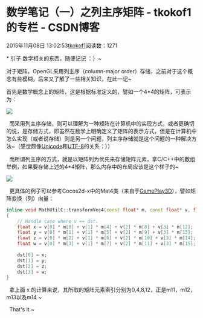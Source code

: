 # 数学笔记（一）之列主序矩阵 - tkokof1的专栏 - CSDN博客

2015年11月08日 13:02:53[tkokof1](https://me.csdn.net/tkokof1)阅读数：1271


* 引子 数学相关的东西，随便记记 ：）~

对于矩阵，OpenGL采用列主序（column-major order）存储，之前对于这个概念有些模糊，后来又了解了一些相关知识，在此一记~

首先是数学概念上的矩阵，这是根据标准定义的，譬如一个4*4的矩阵，可表示为：

![](https://img-blog.csdn.net/20151108125920565)

  而采用列主序存储，则可以理解为一种矩阵在计算机中的实现方式，或者更确切的说，是存储方式，即虽然在数学上明确定义了矩阵的表示方式，但是在计算机中怎么实现（或者说存储）则是另一个问题，列主序存储就是这个问题的一种解决方法~（感觉颇像[Unicode](https://en.wikipedia.org/wiki/Unicode)和[UTF-8](https://en.wikipedia.org/wiki/UTF-8)的关系：））

  而所谓列主序的方式，就是以矩阵列为优先来存储矩阵元素，拿C/C++中的数组举例，如果要存储上述的4*4矩阵，那么内存中的布局应该是这个样子的~

![](https://img-blog.csdn.net/20151108125927671)

  更具体的例子可以参考Cocos2d-x中的Mat4类（来自于[GamePlay3D](http://www.gameplay3d.org)），譬如矩阵变换（列）向量：

```cpp
inline void MathUtilC::transformVec4(const float* m, const float* v, float* dst)
{
    // Handle case where v == dst.
    float x = v[0] * m[0] + v[1] * m[4] + v[2] * m[8] + v[3] * m[12];
    float y = v[0] * m[1] + v[1] * m[5] + v[2] * m[9] + v[3] * m[13];
    float z = v[0] * m[2] + v[1] * m[6] + v[2] * m[10] + v[3] * m[14];
    float w = v[0] * m[3] + v[1] * m[7] + v[2] * m[11] + v[3] * m[15];
    
    dst[0] = x;
    dst[1] = y;
    dst[2] = z;
    dst[3] = w;
}
```

  拿上面 x 的计算来说，其所取的矩阵元素索引分别为0,4,8,12，正是m11，m12，m13以及m14 ~

  That's it ~




